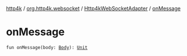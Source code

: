 [http4k](../../index.md) / [org.http4k.websocket](../index.md) / [Http4kWebSocketAdapter](index.md) / [onMessage](./on-message.md)

# onMessage

`fun onMessage(body: `[`Body`](../../org.http4k.core/-body/index.md)`): `[`Unit`](https://kotlinlang.org/api/latest/jvm/stdlib/kotlin/-unit/index.html)